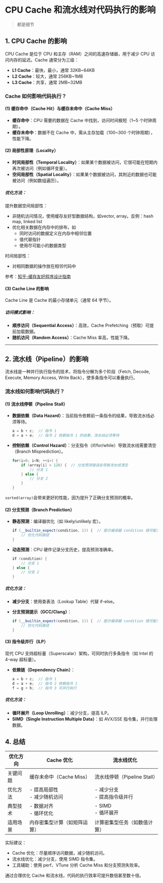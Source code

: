 # CPU Cache 和流水线对代码执行的影响

> 都是细节

## 1. CPU Cache 的影响

CPU Cache 是位于 CPU 和主存（RAM）之间的高速存储器，用于减少 CPU 访问内存的延迟。Cache 通常分为三级：

- **L1 Cache**：最快，最小，通常 32KB~64KB
- **L2 Cache**：较大，通常 256KB~1MB
- **L3 Cache**：共享，通常 2MB~32MB

### Cache 如何影响代码执行？

#### (1) 缓存命中（Cache Hit）与缓存未命中（Cache Miss）
- **缓存命中**：CPU 需要的数据在 Cache 中找到，访问时间极短（1~5 个时钟周期）。
- **缓存未命中**：数据不在 Cache 中，需从主存加载（100~300 个时钟周期），性能下降。

#### (2) 局部性原理（Locality）
- **时间局部性（Temporal Locality）**：如果某个数据被访问，它很可能在短期内再次被访问（例如循环变量）。
- **空间局部性（Spatial Locality）**：如果某个数据被访问，其附近的数据也可能被访问（例如数组遍历）。

##### 优化方法：

提升数据空间局部性：
- 非随机访问情况，使用缓存友好型数据结构，如vector, array。反例：hash map, linked list
- 优化相关数据在内存中的排布，如
    - 同时访问的数据定义在内存中相邻位置
    - 值代替指针
    - 使用尽可能小的数据类型

时间局部性：
- 对相同数据的操作放在相邻代码中

参考：[知乎-缓存友好程序设计指南](https://zhuanlan.zhihu.com/p/484951383)

#### (3) Cache Line 的影响
Cache Line 是 Cache 的最小存储单元（通常 64 字节）。

##### 访问模式影响：
- **顺序访问（Sequential Access）**：高效，Cache Prefetching（预取）可提前加载数据。
- **随机访问（Random Access）**：Cache Miss 率高，性能下降。

---

## 2. 流水线（Pipeline）的影响
流水线是一种并行执行指令的技术，将指令分解为多个阶段（Fetch, Decode, Execute, Memory Access, Write Back），使多条指令可以重叠执行。

### 流水线如何影响代码执行？
#### (1) 流水线停顿（Pipeline Stall）
- **数据依赖（Data Hazard）**：当前指令依赖前一条指令的结果，导致流水线必须等待。

    ```cpp
    a = b + c;  // 指令 1
    d = a + e;  // 指令 2 依赖指令 1 的结果，流水线必须等待
    ```

- **控制依赖（Control Hazard）**：分支指令（if/for/while）导致流水线需要清空（Branch Misprediction）。

    ```cpp
    for(i=0; i<N; ++i>) {
        if (array[i] > 128) {  // 分支预测错误会导致流水线清空
            // 分支 1
        } else {
            // 分支 2
        }
    }
    ```

`sorted(array)`会带来更好的性能，因为提升了正确分支预测的概率。

#### (2) 分支预测（Branch Prediction）
- **静态预测**：编译器优化（如 likely/unlikely 宏）。

    ```cpp
    if (__builtin_expect(condition, 1)) {  // 提示编译器 condition 很可能为真
        // 优化代码路径
    }
    ```

- **动态预测**：CPU 硬件记录分支历史，提高预测准确率。

    ```cpp
    if (condition) {
        // 分支 1
    } else {
        // 分支 2
    }
    ```

##### 优化方法：
- **减少分支**：使用查表法（Lookup Table）代替 if-else。

- **分支预测提示（GCC/Clang）**：

    ```cpp
    if (__builtin_expect(condition, 1)) {  // 提示编译器 condition 很可能为真
        // 优化代码路径
    }
    ```

#### (3) 指令级并行（ILP）
现代 CPU 支持超标量（Superscalar）架构，可同时执行多条指令（如 Intel 的 4-way 超标量）。

- **依赖链（Dependency Chain）**：

    ```cpp
    a = b + c;  // 指令 1
    d = a + e;  // 指令 2 依赖指令 1
    f = g + h;  // 指令 3 可并行执行
    ```

##### 优化方法：

- **循环展开（Loop Unrolling）**：减少分支，提高 ILP。
- **SIMD（Single Instruction Multiple Data）**：如 AVX/SSE 指令集，并行处理数据。

## 4. 总结

| 优化方向 | Cache 优化 | 流水线优化 |
|---------|------------|------------|
| 关键问题 | 缓存未命中（Cache Miss） | 流水线停顿（Pipeline Stall） |
| 优化方法 | - 提高局部性<br>- 减少随机访问 | - 减少分支<br>- 提高指令级并行 |
| 典型技术 | - 数据对齐<br>- 循环优化 | - SIMD<br>- 循环展开 |
| 适用场景 | 内存密集型计算（如矩阵运算） | 计算密集型任务（如数值计算） |

实际建议：

- Cache 优化：尽量顺序访问数据，减少随机访问。
- 流水线优化：减少分支，使用 SIMD 指令集。
- 工具辅助：使用 perf、VTune 分析 Cache Miss 和分支预测失败率。

通过合理优化 Cache 和流水线，代码的执行效率可提升数倍甚至数十倍。